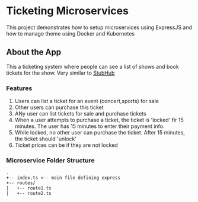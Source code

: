 # Ticketing Microservices

This project demonstrates how to setup microservices using ExpressJS and how to manage theme using Docker and Kubernetes

## About the App

This a ticketing system where people can see a list of shows and book tickets for the show.
Very similar to [StubHub](stubhub.com)
### Features
1. Users can list a ticket for an event (concert,sports) for sale
2. Other users can purchase this ticket
3. ANy user can list tickets for sale and purchase tickets
4. When a user attempts to purchase a ticket, the ticket is 'locked' fir 15 minutes. The user has 15 minutes to enter their payment info.
5. While locked, no other user can purchase the ticket. After 15 minutes, the ticket should 'unlock'
6. Ticket prices can be if they are not locked

### Microservice Folder Structure
```
.
+-- index.ts <-- main file defining express
+-- routes/
|   +-- route1.ts
|   +-- route2.ts
```